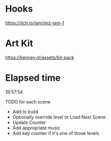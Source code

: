 # Hooks
 https://itch.io/jam/miz-jam-1

# Art Kit
 https://kenney.nl/assets/bit-pack

# Elapsed time
 19:57:54

TODO for each scene
 - Add to build
 - Optionally override level or Load Next Scene
 - Update Counter
 - Add appropriate music
 - Add key counter if it's one of those levels